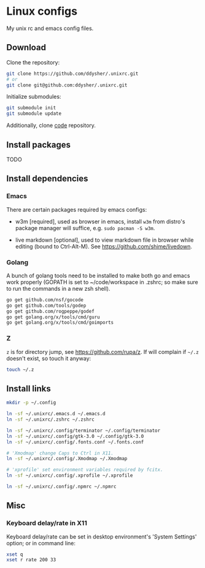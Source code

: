 # Linux configs

My unix rc and emacs config files.

## Download

Clone the repository:

```sh
git clone https://github.com/ddysher/.unixrc.git
# or
git clone git@github.com:ddysher/.unixrc.git
```

Initialize submodules:

```sh
git submodule init
git submodule update
```

Additionally, clone [code](https://github.com/ddysher/code) repository.

## Install packages

TODO

## Install dependencies

### Emacs

There are certain packages required by emacs configs:

- w3m [required], used as browser in emacs, install `w3m` from distro's package
  manager will suffice, e.g. `sudo pacman -S w3m`.

- live markdown [optional], used to view markdown file in browser while editing
  (bound to Ctrl-Alt-M). See https://github.com/shime/livedown.

### Golang

A bunch of golang tools need to be installed to make both go and emacs work
properly (GOPATH is set to ~/code/workspace in .zshrc; so make sure to run
the commands in a new zsh shell).

```sh
go get github.com/nsf/gocode
go get github.com/tools/godep
go get github.com/rogpeppe/godef
go get golang.org/x/tools/cmd/guru
go get golang.org/x/tools/cmd/goimports
```

### Z

`z` is for directory jump, see https://github.com/rupa/z. If will complain if
`~/.z` doesn't exist, so touch it anyway:

```sh
touch ~/.z
```

## Install links

```bash
mkdir -p ~/.config

ln -sf ~/.unixrc/.emacs.d ~/.emacs.d
ln -sf ~/.unixrc/.zshrc ~/.zshrc

ln -sf ~/.unixrc/.config/terminator ~/.config/terminator
ln -sf ~/.unixrc/.config/gtk-3.0 ~/.config/gtk-3.0
ln -sf ~/.unixrc/.config/.fonts.conf ~/.fonts.conf

# 'Xmodmap' change Caps to Ctrl in X11.
ln -sf ~/.unixrc/.config/.Xmodmap ~/.Xmodmap

# 'xprofile' set environment variables required by fcitx.
ln -sf ~/.unixrc/.config/.xprofile ~/.xprofile

ln -sf ~/.unixrc/.config/.npmrc ~/.npmrc
```

## Misc

### Keyboard delay/rate in X11

Keyboard delay/rate can be set in desktop environment's 'System Settings' option;
or in command line:
```sh
xset q
xset r rate 200 33
```
